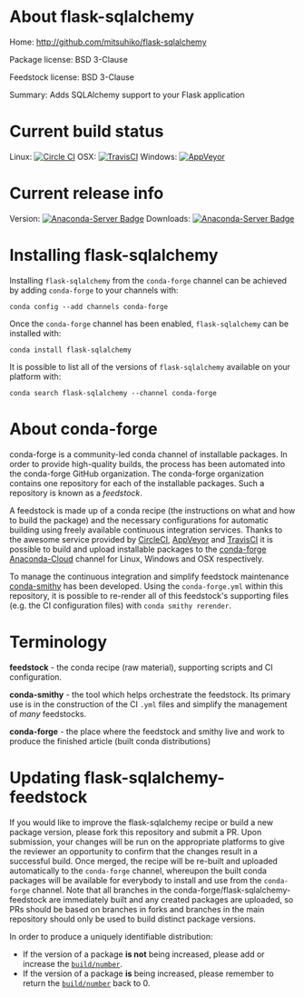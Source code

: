About flask-sqlalchemy
======================

Home: http://github.com/mitsuhiko/flask-sqlalchemy

Package license: BSD 3-Clause

Feedstock license: BSD 3-Clause

Summary: Adds SQLAlchemy support to your Flask application



Current build status
====================

Linux: [![Circle CI](https://circleci.com/gh/conda-forge/flask-sqlalchemy-feedstock.svg?style=shield)](https://circleci.com/gh/conda-forge/flask-sqlalchemy-feedstock)
OSX: [![TravisCI](https://travis-ci.org/conda-forge/flask-sqlalchemy-feedstock.svg?branch=master)](https://travis-ci.org/conda-forge/flask-sqlalchemy-feedstock)
Windows: [![AppVeyor](https://ci.appveyor.com/api/projects/status/github/conda-forge/flask-sqlalchemy-feedstock?svg=True)](https://ci.appveyor.com/project/conda-forge/flask-sqlalchemy-feedstock/branch/master)

Current release info
====================
Version: [![Anaconda-Server Badge](https://anaconda.org/conda-forge/flask-sqlalchemy/badges/version.svg)](https://anaconda.org/conda-forge/flask-sqlalchemy)
Downloads: [![Anaconda-Server Badge](https://anaconda.org/conda-forge/flask-sqlalchemy/badges/downloads.svg)](https://anaconda.org/conda-forge/flask-sqlalchemy)

Installing flask-sqlalchemy
===========================

Installing `flask-sqlalchemy` from the `conda-forge` channel can be achieved by adding `conda-forge` to your channels with:

```
conda config --add channels conda-forge
```

Once the `conda-forge` channel has been enabled, `flask-sqlalchemy` can be installed with:

```
conda install flask-sqlalchemy
```

It is possible to list all of the versions of `flask-sqlalchemy` available on your platform with:

```
conda search flask-sqlalchemy --channel conda-forge
```


About conda-forge
=================

conda-forge is a community-led conda channel of installable packages.
In order to provide high-quality builds, the process has been automated into the
conda-forge GitHub organization. The conda-forge organization contains one repository
for each of the installable packages. Such a repository is known as a *feedstock*.

A feedstock is made up of a conda recipe (the instructions on what and how to build
the package) and the necessary configurations for automatic building using freely
available continuous integration services. Thanks to the awesome service provided by
[CircleCI](https://circleci.com/), [AppVeyor](http://www.appveyor.com/)
and [TravisCI](https://travis-ci.org/) it is possible to build and upload installable
packages to the [conda-forge](https://anaconda.org/conda-forge)
[Anaconda-Cloud](http://docs.anaconda.org/) channel for Linux, Windows and OSX respectively.

To manage the continuous integration and simplify feedstock maintenance
[conda-smithy](http://github.com/conda-forge/conda-smithy) has been developed.
Using the ``conda-forge.yml`` within this repository, it is possible to re-render all of
this feedstock's supporting files (e.g. the CI configuration files) with ``conda smithy rerender``.


Terminology
===========

**feedstock** - the conda recipe (raw material), supporting scripts and CI configuration.

**conda-smithy** - the tool which helps orchestrate the feedstock.
                   Its primary use is in the construction of the CI ``.yml`` files
                   and simplify the management of *many* feedstocks.

**conda-forge** - the place where the feedstock and smithy live and work to
                  produce the finished article (built conda distributions)


Updating flask-sqlalchemy-feedstock
===================================

If you would like to improve the flask-sqlalchemy recipe or build a new
package version, please fork this repository and submit a PR. Upon submission,
your changes will be run on the appropriate platforms to give the reviewer an
opportunity to confirm that the changes result in a successful build. Once
merged, the recipe will be re-built and uploaded automatically to the
`conda-forge` channel, whereupon the built conda packages will be available for
everybody to install and use from the `conda-forge` channel.
Note that all branches in the conda-forge/flask-sqlalchemy-feedstock are
immediately built and any created packages are uploaded, so PRs should be based
on branches in forks and branches in the main repository should only be used to
build distinct package versions.

In order to produce a uniquely identifiable distribution:
 * If the version of a package **is not** being increased, please add or increase
   the [``build/number``](http://conda.pydata.org/docs/building/meta-yaml.html#build-number-and-string).
 * If the version of a package **is** being increased, please remember to return
   the [``build/number``](http://conda.pydata.org/docs/building/meta-yaml.html#build-number-and-string)
   back to 0.
